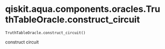 # qiskit.aqua.components.oracles.TruthTableOracle.construct\_circuit

`TruthTableOracle.construct_circuit()`

construct circuit
